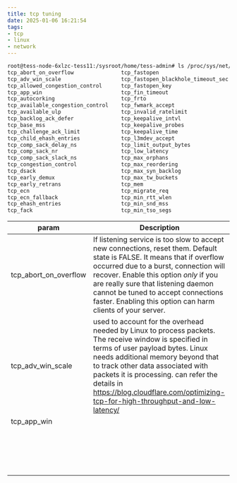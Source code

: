 ```yaml
---
title: tcp tuning
date: 2025-01-06 16:21:54
tags:
- tcp
- linux
- network
---
```




```bash
root@tess-node-6xlzc-tess11:/sysroot/home/tess-admin# ls /proc/sys/net/ipv4/tcp_
tcp_abort_on_overflow               tcp_fastopen                        tcp_moderate_rcvbuf                 tcp_retries2
tcp_adv_win_scale                   tcp_fastopen_blackhole_timeout_sec  tcp_mtu_probe_floor                 tcp_rfc1337
tcp_allowed_congestion_control      tcp_fastopen_key                    tcp_mtu_probing                     tcp_rmem
tcp_app_win                         tcp_fin_timeout                     tcp_no_metrics_save                 tcp_sack
tcp_autocorking                     tcp_frto                            tcp_no_ssthresh_metrics_save        tcp_shrink_window
tcp_available_congestion_control    tcp_fwmark_accept                   tcp_notsent_lowat                   tcp_slow_start_after_idle
tcp_available_ulp                   tcp_invalid_ratelimit               tcp_orphan_retries                  tcp_stdurg
tcp_backlog_ack_defer               tcp_keepalive_intvl                 tcp_pacing_ca_ratio                 tcp_syn_linear_timeouts
tcp_base_mss                        tcp_keepalive_probes                tcp_pacing_ss_ratio                 tcp_syn_retries
tcp_challenge_ack_limit             tcp_keepalive_time                  tcp_pingpong_thresh                 tcp_synack_retries
tcp_child_ehash_entries             tcp_l3mdev_accept                   tcp_plb_cong_thresh                 tcp_syncookies
tcp_comp_sack_delay_ns              tcp_limit_output_bytes              tcp_plb_enabled                     tcp_thin_linear_timeouts
tcp_comp_sack_nr                    tcp_low_latency                     tcp_plb_idle_rehash_rounds          tcp_timestamps
tcp_comp_sack_slack_ns              tcp_max_orphans                     tcp_plb_rehash_rounds               tcp_tso_rtt_log
tcp_congestion_control              tcp_max_reordering                  tcp_plb_suspend_rto_sec             tcp_tso_win_divisor
tcp_dsack                           tcp_max_syn_backlog                 tcp_probe_interval                  tcp_tw_reuse
tcp_early_demux                     tcp_max_tw_buckets                  tcp_probe_threshold                 tcp_window_scaling
tcp_early_retrans                   tcp_mem                             tcp_recovery                        tcp_wmem
tcp_ecn                             tcp_migrate_req                     tcp_reflect_tos                     tcp_workaround_signed_windows
tcp_ecn_fallback                    tcp_min_rtt_wlen                    tcp_reordering                      
tcp_ehash_entries                   tcp_min_snd_mss                     tcp_retrans_collapse                
tcp_fack                            tcp_min_tso_segs                    tcp_retries1    
```



| param                 | Description                                                  |
| --------------------- | ------------------------------------------------------------ |
| tcp_abort_on_overflow | If listening service is too slow to accept new connections, reset them. Default state is FALSE. It means that if overflow occurred due to a burst, connection will recover. Enable this option *only* if you are really sure that listening daemon cannot be tuned to accept connections faster. Enabling this option can harm clients of your server. |
| tcp_adv_win_scale     | used to account for the overhead needed by Linux to process packets. The receive window is specified in terms of user payload bytes. Linux needs additional memory beyond that to track other data associated with packets it is processing. can refer the details in https://blog.cloudflare.com/optimizing-tcp-for-high-throughput-and-low-latency/ |
| tcp_app_win           |                                                              |
|                       |                                                              |
|                       |                                                              |
|                       |                                                              |
|                       |                                                              |
|                       |                                                              |
|                       |                                                              |
|                       |                                                              |
|                       |                                                              |
|                       |                                                              |
|                       |                                                              |
|                       |                                                              |
|                       |                                                              |
|                       |                                                              |
|                       |                                                              |
|                       |                                                              |
|                       |                                                              |
|                       |                                                              |
|                       |                                                              |

